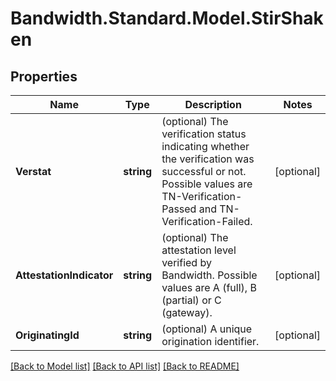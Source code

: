 
# Bandwidth.Standard.Model.StirShaken

## Properties

Name | Type | Description | Notes
------------ | ------------- | ------------- | -------------
**Verstat** | **string** | (optional) The verification status indicating whether the verification was successful or not. Possible values are TN-Verification-Passed and TN-Verification-Failed. | [optional] 
**AttestationIndicator** | **string** | (optional) The attestation level verified by Bandwidth. Possible values are A (full), B (partial) or C (gateway). | [optional] 
**OriginatingId** | **string** | (optional) A unique origination identifier. | [optional] 

[[Back to Model list]](../README.md#documentation-for-models)
[[Back to API list]](../README.md#documentation-for-api-endpoints)
[[Back to README]](../README.md)

